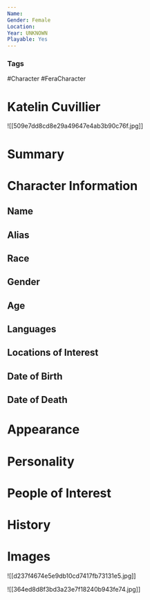```yaml
---
Name: 
Gender: Female
Location: 
Year: UNKNOWN
Playable: Yes
---
```


### Tags
#Character #FeraCharacter 

# Katelin Cuvillier
![[509e7dd8cd8e29a49647e4ab3b90c76f.jpg]]

# Summary


# Character Information

## Name

## Alias

## Race

## Gender

## Age

## Languages

## Locations of Interest

## Date of Birth

## Date of Death

# Appearance

# Personality

# People of Interest

# History

# Images
![[d237f4674e5e9db10cd7417fb73131e5.jpg]]

![[364ed8d8f3bd3a23e7f18240b943fe74.jpg]]

